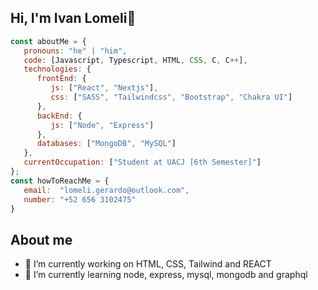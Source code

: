 ## Hi, I'm Ivan Lomeli👋

```javascript
const aboutMe = {
   pronouns: "he" | "him",
   code: [Javascript, Typescript, HTML, CSS, C, C++],
   technologies: {
      frontEnd: {
         js: ["React", "Nextjs"],
         css: ["SASS", "Tailwindcss", "Bootstrap", "Chakra UI"]
      },
      backEnd: {
         js: ["Node", "Express"]
      },
      databases: ["MongoDB", "MySQL"]
   },
   currentOccupation: ["Student at UACJ [6th Semester]"]
};
const howToReachMe = {
   email:  "lomeli.gerardo@outlook.com",
   number: "+52 656 3102475"
}
```
## About me
- 🔭 I’m currently working on HTML, CSS, Tailwind and REACT
- 🌱 I’m currently learning node, express, mysql, mongodb and graphql

